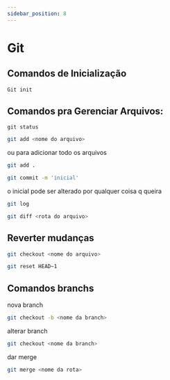 ```yaml
---
sidebar_position: 8
---
```


# Git

## Comandos de Inicialização

```bash
Git init
```

## Comandos pra Gerenciar Arquivos:

```
git status
```

```bash
git add <nome do arquivo>
```
ou
para adicionar todo os arquivos
```bash
git add .
```

```bash
git commit -m 'inicial'
```
o inicial pode ser alterado por qualquer coisa q queira

```bash
git log
```

```bash
git diff <rota do arquivo>
```

## Reverter mudanças

```bash
git checkout <nome do arquivo>
```

```bash
git reset HEAD~1
```

## Comandos branchs

nova branch

```bash
git checkout -b <nome da branch>
```

alterar branch

```bash
git checkout <nome da branch>
```

dar merge

```bash
git merge <nome da rota>
```